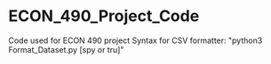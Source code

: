 # ECON_490_Project_Code
Code used for ECON 490 project
Syntax for CSV formatter: "python3 Format_Dataset.py [spy or tru]"
